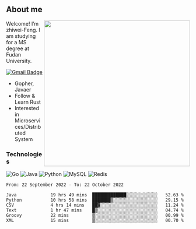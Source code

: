 ## About me

<img align="right" src="https://github-readme-stats-zhiwei-feng.vercel.app/api?username=zhiwei-Feng&show_icons=true" width="400" />

Welcome! I’m zhiwei-Feng. I am studying for a MS degree at Fudan University.  

[![Gmail Badge](https://img.shields.io/badge/-zhiwei.feng1995@gmail.com-c14438?style=flat-square&logo=Gmail&logoColor=white&link=mailto:zhiwei.feng1995@gmail.com)](mailto:zhiwei.feng1995@gmail.com)

- Gopher, Javaer
- Follow & Learn Rust
- Interested in Microservices/Distributed System


### Technologies
![Go](https://img.shields.io/badge/-Go-000000?style=flat-square&logo=go)
![Java](https://img.shields.io/badge/-java-E34A86?style=flat-square&logo=java)
![Python](https://img.shields.io/badge/-Python-black?style=flat-square&logo=Python)
![MySQL](https://img.shields.io/badge/-MySQL-orange?style=flat-square&logo=MySQL)
![Redis](https://img.shields.io/badge/-Redis-black?style=flat-square&logo=Redis)




  
<!--START_SECTION:waka-->

```text
From: 22 September 2022 - To: 22 October 2022

Java             19 hrs 49 mins  █████████████░░░░░░░░░░░░   52.63 %
Python           10 hrs 58 mins  ███████▒░░░░░░░░░░░░░░░░░   29.15 %
CSV              4 hrs 14 mins   ██▓░░░░░░░░░░░░░░░░░░░░░░   11.24 %
Text             1 hr 47 mins    █▒░░░░░░░░░░░░░░░░░░░░░░░   04.74 %
Groovy           22 mins         ▒░░░░░░░░░░░░░░░░░░░░░░░░   00.99 %
XML              15 mins         ▒░░░░░░░░░░░░░░░░░░░░░░░░   00.70 %
```

<!--END_SECTION:waka-->
</p>



<!--
[![github stats](https://github-readme-stats.vercel.app/api?username=zhiwei-Feng&theme=tokyonight&show_icons=true)](https://github.com/anuraghazra/github-readme-stats)
-->




<!--
**zhiwei-Feng/zhiwei-Feng** is a ✨ _special_ ✨ repository because its `README.md` (this file) appears on your GitHub profile.

Here are some ideas to get you started:

- 🔭 I’m currently working on ...
- 🌱 I’m currently learning ...
- 👯 I’m looking to collaborate on ...
- 🤔 I’m looking for help with ...
- 💬 Ask me about ...
- 📫 How to reach me: ...
- 😄 Pronouns: ...
- ⚡ Fun fact: ...
-->




